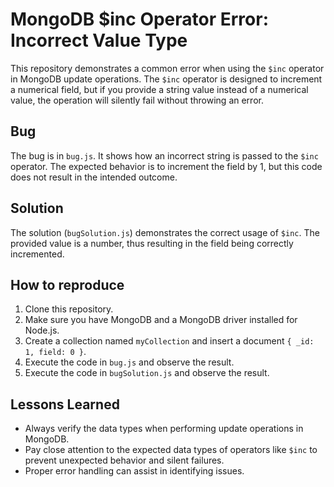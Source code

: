 # MongoDB $inc Operator Error: Incorrect Value Type

This repository demonstrates a common error when using the `$inc` operator in MongoDB update operations.  The `$inc` operator is designed to increment a numerical field, but if you provide a string value instead of a numerical value, the operation will silently fail without throwing an error. 

## Bug
The bug is in `bug.js`. It shows how an incorrect string is passed to the `$inc` operator.  The expected behavior is to increment the field by 1, but this code does not result in the intended outcome.

## Solution
The solution (`bugSolution.js`) demonstrates the correct usage of `$inc`. The provided value is a number, thus resulting in the field being correctly incremented. 

## How to reproduce
1. Clone this repository.
2. Make sure you have MongoDB and a MongoDB driver installed for Node.js.
3. Create a collection named `myCollection` and insert a document `{ _id: 1, field: 0 }`. 
4. Execute the code in `bug.js` and observe the result.
5. Execute the code in `bugSolution.js` and observe the result.

## Lessons Learned
* Always verify the data types when performing update operations in MongoDB.
* Pay close attention to the expected data types of operators like `$inc` to prevent unexpected behavior and silent failures.
* Proper error handling can assist in identifying issues.